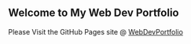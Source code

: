 ## Welcome to My Web Dev Portfolio

Please Visit the GitHub Pages site @ [WebDevPortfolio](https://mmarsland.github.io/Portfolio/)


